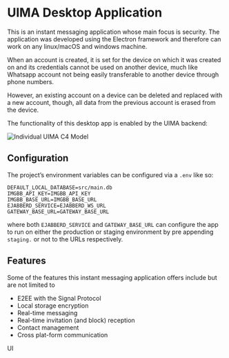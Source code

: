 # UIMA Desktop Application 

This is an instant messaging application whose main focus is security. The application was developed using the Electron framework and therefore can work on any linux/macOS and windows machine. 

When an account is created, it is set for the device on which it was created on and its credentials cannot be used on another device, much like Whatsapp account not being easily transferable to another device through phone numbers. 

However, an existing account on a device can be deleted and replaced with a new account, though, all data from the previous account is erased from the device. 

The functionality of this desktop app is enabled by the UIMA backend:

![Individual  UIMA C4 Model](https://github.com/UIMA-Messaging/uima-desktop/assets/56337726/7e00e514-23d2-40c4-861e-8d0b6e9c6691)

## Configuration
The project’s environment variables can be configured via a `.env` like so:
```
DEFAULT_LOCAL_DATABASE=src/main.db
IMGBB_API_KEY=IMGBB_API_KEY
IMGBB_BASE_URL=IMGBB_BASE_URL
EJABBERD_SERVICE=EJABBERD_WS_URL
GATEWAY_BASE_URL=GATEWAY_BASE_URL
```

where both `EJABBERD_SERVICE` and `GATEWAY_BASE_URL` can configure the app to run on either the production or staging environment by pre appending `staging.` or not to the URLs respectively. 

## Features
Some of the features this instant messaging application offers include but are not limited to 
- E2EE with the Signal Protocol
- Local storage encryption
- Real-time messaging
- Real-time invitation (and block) reception 
- Contact management
- Cross plat-form communication

UI
